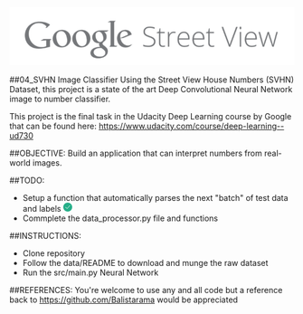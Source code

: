 <div align="center">
  <img src="https://raw.githubusercontent.com/Balistarama/04_SVHN-Image-Classifier/master/Google%20Street%20View.png"><br>
</div>

##04_SVHN Image Classifier
Using the Street View House Numbers (SVHN) Dataset, this project is a state of
the art Deep Convolutional Neural Network image to number classifier.

This project is the final task in the Udacity Deep Learning course by Google 
that can be found here: https://www.udacity.com/course/deep-learning--ud730

##OBJECTIVE:
Build an application that can interpret numbers from real-world images.

##TODO:
- Setup a function that automatically parses the next "batch" of test data and labels <img src="https://raw.githubusercontent.com/Balistarama/04_SVHN-Image-Classifier/master/tick.png">
- Commplete the data_processor.py file and functions

##INSTRUCTIONS:
 - Clone repository
 - Follow the data/README to download and munge the raw dataset
 - Run the src/main.py Neural Network

##REFERENCES:
You're welcome to use any and all code but a reference back to 
https://github.com/Balistarama would be appreciated
